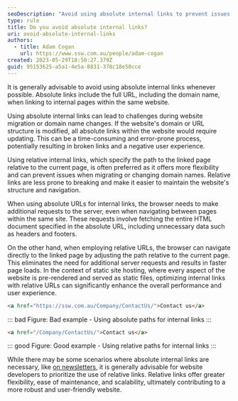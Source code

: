 ```yaml
---
seoDescription: "Avoid using absolute internal links to prevent issues during website migration or domain name changes and ensure a seamless user experience."
type: rule
title: Do you avoid absolute internal links?
uri: avoid-absolute-internal-links
authors:
  - title: Adam Cogan
    url: https://www.ssw.com.au/people/adam-cogan
created: 2023-05-29T18:50:27.379Z
guid: 95153625-a5a1-4e5a-8831-378c18e50cce
---
```

It is generally advisable to avoid using absolute internal links whenever possible.  Absolute links include the full URL, including the domain name, when linking to internal pages within the same website.

Using absolute internal links can lead to challenges during website migration or domain name changes. If the website's domain or URL structure is modified, all absolute links within the website would require updating. This can be a time-consuming and error-prone process, potentially resulting in broken links and a negative user experience.

<!--endintro-->

Using relative internal links, which specify the path to the linked page relative to the current page, is often preferred as it offers more flexibility and can prevent issues when migrating or changing domain names. Relative links are less prone to breaking and make it easier to maintain the website's structure and navigation.

When using absolute URLs for internal links, the browser needs to make additional requests to the server, even when navigating between pages within the same site. These requests involve fetching the entire HTML document specified in the absolute URL, including unnecessary data such as headers and footers.

On the other hand, when employing relative URLs, the browser can navigate directly to the linked page by adjusting the path relative to the current page. This eliminates the need for additional server requests and results in faster page loads. In the context of static site hosting, where every aspect of the website is pre-rendered and served as static files, optimizing internal links with relative URLs can significantly enhance the overall performance and user experience.

``` html
<a href="https://ssw.com.au/Company/ContactUs/">Contact us</a>
```

::: bad
Figure: Bad example - Using absolute paths for internal links
:::

``` html
<a href="/Company/ContactUs/">Contact us</a>
```

::: good
Figure: Good example - Using relative paths for internal links
:::

While there may be some scenarios where absolute internal links are necessary, like [on newsletters](/use-absolute-paths-on-newsletters), it is generally advisable for website developers to prioritize the use of relative links. Relative links offer greater flexibility, ease of maintenance, and scalability, ultimately contributing to a more robust and user-friendly website.
